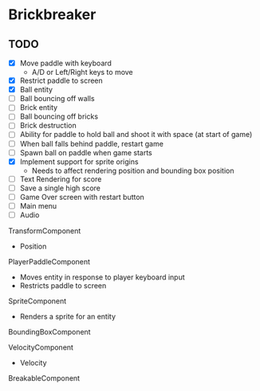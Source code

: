 # Brickbreaker

## TODO
- [x] Move paddle with keyboard
    - A/D or Left/Right keys to move
- [x] Restrict paddle to screen
- [x] Ball entity
- [ ] Ball bouncing off walls
- [ ] Brick entity
- [ ] Ball bouncing off bricks
- [ ] Brick destruction
- [ ] Ability for paddle to hold ball and shoot it with space (at start of game)
- [ ] When ball falls behind paddle, restart game
- [ ] Spawn ball on paddle when game starts
- [x] Implement support for sprite origins
    - Needs to affect rendering position and bounding box position
- [ ] Text Rendering for score
- [ ] Save a single high score
- [ ] Game Over screen with restart button
- [ ] Main menu
- [ ] Audio

TransformComponent
- Position

PlayerPaddleComponent
- Moves entity in response to player keyboard input
- Restricts paddle to screen

SpriteComponent
- Renders a sprite for an entity

BoundingBoxComponent

VelocityComponent
- Velocity

BreakableComponent